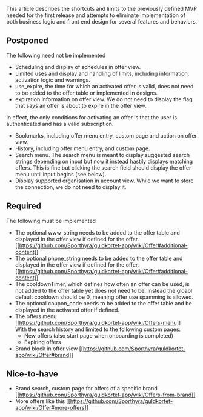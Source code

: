 This article describes the shortcuts and limits to the previously defined MVP needed for the first release and attempts to eliminate implementation of both business logic and front end design for several features and behaviors.

## Postponed 
The following need not be implemented

* Scheduling and display of schedules in offer view. 
* Limited uses and display and handling of limits, including information, activation logic and warnings.
* use_expire, the time for which an activated offer is valid, does not need to be added to the offer table or implemented in designs.
* expiration information on offer view. We do not need to display the flag that says an offer is about to expire in the offer view.

In effect, the only conditions for activating an offer is that the user is authenticated and has a valid subscription. 

* Bookmarks, including offer menu entry, custom page and action on offer view.
* History, including offer menu entry, and custom page.
* Search menu. The search menu is meant to display suggested search strings depending on input but now it instead hastily displays matching offers. This is fine but clicking the search field should display the offer menu until input begins (see below).
* Display supported organisation in account view. While we want to store the connection, we do not need to display it.


## Required
The following must be implemented
* The optional www_string needs to be added to the offer table and displayed in the offer view if defined for the offer.   
[[https://github.com/Sporthyra/guldkortet-app/wiki/Offer#additional-content]]
* The optional phone_string needs to be added to the offer table and displayed in the offer view if defined for the offer.  
[[https://github.com/Sporthyra/guldkortet-app/wiki/Offer#additional-content]]
* The cooldownTimer, which defines how often an offer can be used, is not added to the offer table yet does not need to be. Instead the gloabl default cooldown should be 0, meaning offer use spamming is allowed.
* The optional coupon_code needs to be added to the offer table and be displayed in the activated offer if defined.
* The offers menu  
[[https://github.com/Sporthyra/guldkortet-app/wiki/Offers-menu]]  
With the search history and limited to the following custom pages:
  * New offers (also start page when onboarding is completed)
  * Expiring offers   
* Brand block in offer view
[[https://github.com/Sporthyra/guldkortet-app/wiki/Offer#brand]]

## Nice-to-have
* Brand search, custom page for offers of a specific brand  
[[https://github.com/Sporthyra/guldkortet-app/wiki/Offers-from-brand]]
* More offers like this
[[https://github.com/Sporthyra/guldkortet-app/wiki/Offer#more-offers]]

